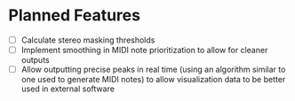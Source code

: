 # Planned Features

- [ ] Calculate stereo masking thresholds
- [ ] Implement smoothing in MIDI note prioritization to allow for cleaner outputs
- [ ] Allow outputting precise peaks in real time (using an algorithm similar to one used to generate MIDI notes) to allow visualization data to be better used in external software